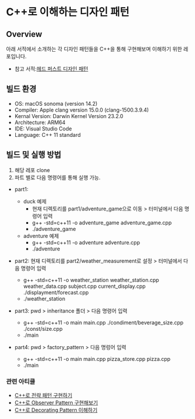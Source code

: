 # C++로 이해하는 디자인 패턴 

## Overview

아래 서적에서 소개하는 각 디자인 패턴들을 C++을 통해 구현해보며 이해하기 위한 레포입니다.

- 참고 서적:[헤드 퍼스트 디자인 패턴](https://m.hanbit.co.kr/store/books/book_view.html?p_code=B6113501223)

## 빌드 환경

- OS: macOS sonoma (version 14.2)
- Compiler: Apple clang version 15.0.0 (clang-1500.3.9.4)
- Kernal Version: Darwin Kernel Version 23.2.0
- Architecture: ARM64 
- IDE: Visual Studio Code
- Language: C++ 11 standard

## 빌드 및 실행 방법

1. 해당 레포 clone
2. 파트 별로 다음 명령어를 통해 실행 가능.

- part1: 
  - duck 예제
    - 현재 디렉토리를 part1/adventure_game으로 이동 > 터미널에서 다음 명령어 입력
    - g++ -std=c++11 -o adventure_game adventure_game.cpp
    - ./adventure_game
  - adventure 예제
    - g++ -std=c++11 -o adventure adventure.cpp
    - ./adventure 
- part2: 현재 디렉토리를 part2/weather_measurement로 설정 > 터미널에서 다음 명령어 입력
  - g++ -std=c++11 -o weather_station weather_station.cpp weather_data.cpp subject.cpp current_display.cpp ./displayment/forecast.cpp
  - ./weather_station 
- part3: pwd > inheritance 폴더 > 다음 명령어 입력 
  - g++ -std=c++11 -o main main.cpp ./condiment/beverage_size.cpp ./const/size.cpp
  - ./main

- part4: pwd > factory_pattern > 다음 명렁어 입력
  - g++ -std=c++11 -o main main.cpp pizza_store.cpp pizza.cpp
  - ./main

### 관련 아티클

- [C++로 전략 패턴 구현하기](https://velog.io/@changhwan77/design-pattern-1)
- [C++로 Observer Pattern 구현해보기](https://velog.io/@changhwan77/C%EB%A1%9C-Observer-Pattern-%EA%B5%AC%ED%98%84%ED%95%B4%EB%B3%B4%EA%B8%B0)
- [C++로 Decorating Pattern 이해하기](https://velog.io/@changhwan77/C%EB%A1%9C-Decorating-Pattern-%EC%9D%B4%ED%95%B4%ED%95%98%EA%B8%B0)

